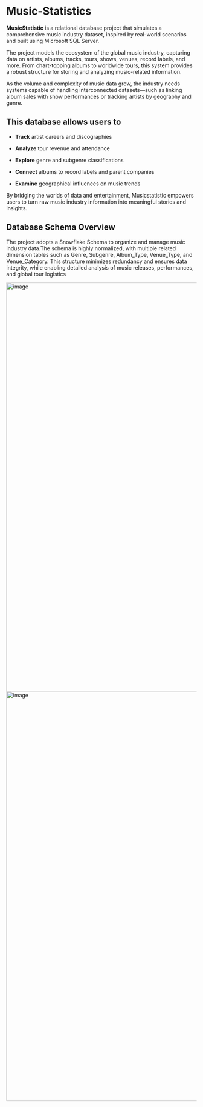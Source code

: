 # Music-Statistics

 **MusicStatistic** is a relational database project that simulates a comprehensive music industry dataset, inspired by real-world scenarios and built using Microsoft SQL Server.

The project models the ecosystem of the global music industry, capturing data on artists, albums, tracks, tours, shows, venues, record labels, and more. From chart-topping albums to worldwide tours, this system provides a robust structure for storing and analyzing music-related information.

As the volume and complexity of music data grow, the industry needs systems capable of handling interconnected datasets—such as linking album sales with show performances or tracking artists by geography and genre.
## This database allows users to

- **Track** artist careers and discographies

- **Analyze** tour revenue and attendance

- **Explore** genre and subgenre classifications

- **Connect** albums to record labels and parent companies

- **Examine** geographical influences on music trends

By bridging the worlds of data and entertainment, Musicstatistic empowers users to turn raw music industry information into meaningful stories and insights.

## Database Schema Overview
The project adopts a Snowflake Schema to organize and manage music industry data.The schema is highly normalized, with multiple related dimension tables such as Genre, Subgenre, Album_Type, Venue_Type, and Venue_Category. This structure minimizes redundancy and ensures data integrity, while enabling detailed analysis of music releases, performances, and global tour logistics

<img width="1079" alt="image" src="https://github.com/user-attachments/assets/d3ed9a69-c893-4ed0-9976-a057bbad24da" />
<img width="1082" alt="image" src="https://github.com/user-attachments/assets/677393ea-605d-4bf4-8dab-393c9a9f53fe" />




